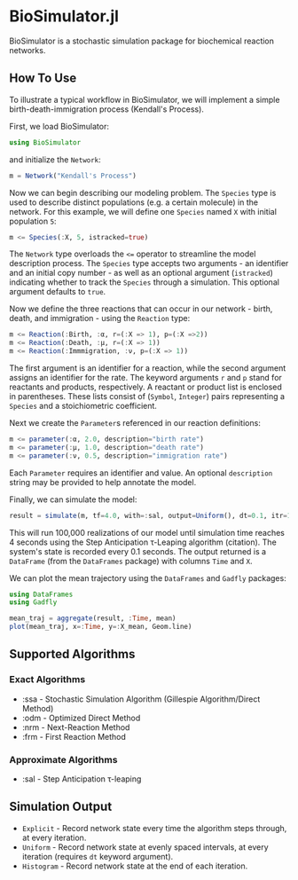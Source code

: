 BioSimulator.jl
===============

BioSimulator is a stochastic simulation package for biochemical reaction networks.

## How To Use

To illustrate a typical workflow in BioSimulator, we will implement a simple birth-death-immigration process (Kendall's Process).

First, we load BioSimulator:

```jl
using BioSimulator
```

and initialize the `Network`:

```jl
m = Network("Kendall's Process")
```
Now we can begin describing our modeling problem. The `Species` type is used to describe distinct populations (e.g. a certain molecule) in the network. For this example, we will define one `Species` named `X` with initial population `5`:

```jl
m <= Species(:X, 5, istracked=true)
```
The `Network` type overloads the `<=` operator to streamline the model description process. The `Species` type accepts two arguments - an identifier and an initial copy number - as well as an optional argument (`istracked`) indicating whether to track the `Species` through a simulation. This optional argument defaults to `true`.

Now we define the three reactions that can occur in our network - birth, death, and immigration - using the `Reaction` type:

```jl
m <= Reaction(:Birth, :α, r=(:X => 1), p=(:X =>2))
m <= Reaction(:Death, :μ, r=(:X => 1))
m <= Reaction(:Immmigration, :ν, p=(:X => 1))
```

The first argument is an identifier for a reaction, while the second argument assigns an identifier for the rate. The keyword arguments `r` and `p` stand for reactants and products, respectively. A reactant or product list is enclosed in parentheses. These lists consist of (`Symbol`, `Integer`) pairs representing a `Species` and a stoichiometric coefficient.

Next we create the `Parameter`s referenced in our reaction definitions:

```jl
m <= parameter(:α, 2.0, description="birth rate")
m <= parameter(:μ, 1.0, description="death rate")
m <= parameter(:ν, 0.5, description="immigration rate")
```

Each `Parameter` requires an identifier and value. An optional `description` string may be provided to help annotate the model.

Finally, we can simulate the model:

```jl
result = simulate(m, tf=4.0, with=:sal, output=Uniform(), dt=0.1, itr=100_000)
```

This will run 100,000 realizations of our model until simulation time reaches 4 seconds using the Step Anticipation τ-Leaping algorithm (citation). The system's state is recorded every 0.1 seconds. The output returned is a `DataFrame` (from the `DataFrames` package) with columns `Time` and `X`.

We can plot the mean trajectory using the `DataFrames` and `Gadfly` packages:

```jl
using DataFrames
using Gadfly

mean_traj = aggregate(result, :Time, mean)
plot(mean_traj, x=:Time, y=:X_mean, Geom.line)
```

## Supported Algorithms

### Exact Algorithms
* :ssa - Stochastic Simulation Algorithm (Gillespie Algorithm/Direct Method)
* :odm - Optimized Direct Method
* :nrm - Next-Reaction Method
* :frm - First Reaction Method

### Approximate Algorithms
* :sal - Step Anticipation τ-leaping

## Simulation Output

* `Explicit`  - Record network state every time the algorithm steps through, at every iteration.
* `Uniform`   - Record network state at evenly spaced intervals, at every iteration (requires `dt` keyword argument).
* `Histogram` - Record network state at the end of each iteration.
